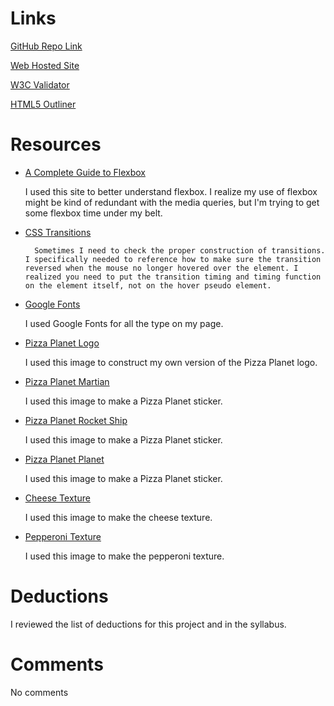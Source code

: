 # Links

[GitHub Repo Link](https://github.com/gerrettrice/project_final2_rice_gerrett.git)

[Web Hosted Site](http://gerrettrice.com/project_final2_rice_gerrett/)

[W3C Validator](https://validator.w3.org/nu/?doc=http%3A%2F%2Fgerrettrice.com%2Fproject_final2_rice_gerrett%2F)

[HTML5 Outliner](https://gsnedders.html5.org/outliner/process.py?url=http%3A%2F%2Fgerrettrice.com%2Fproject_final2_rice_gerrett%2F)

# Resources

* [A Complete Guide to Flexbox](https://css-tricks.com/snippets/css/a-guide-to-flexbox/)

    I used this site to better understand flexbox. I realize my use of flexbox might be kind of redundant with the media queries, but I'm trying to get some flexbox time under my belt.

* [CSS Transitions](https://www.w3schools.com/css/css3_transitions.asp)

        Sometimes I need to check the proper construction of transitions. I specifically needed to reference how to make sure the transition reversed when the mouse no longer hovered over the element. I realized you need to put the transition timing and timing function on the element itself, not on the hover pseudo element.

* [Google Fonts](https://fonts.google.com/)

    I used Google Fonts for all the type on my page.

* [Pizza Planet Logo](https://s-media-cache-ak0.pinimg.com/originals/f7/07/4c/f7074c17d58aaf61d343267039e0e9f9.jpg)

    I used this image to construct my own version of the Pizza Planet logo.

* [Pizza Planet Martian](http://vignette4.wikia.nocookie.net/pixar/images/a/ae/Alien.jpg/revision/latest?cb=20110220175306)

    I used this image to make a Pizza Planet sticker.

* [Pizza Planet Rocket Ship](https://ih0.redbubble.net/image.106873228.1219/sticker,220x200-bg,ffffff-pad,220x200,ffffff.u3.jpg)

    I used this image to make a Pizza Planet sticker.

* [Pizza Planet Planet](https://img1.etsystatic.com/127/0/10693226/il_fullxfull.1072640053_sy1w.jpg)

    I used this image to make a Pizza Planet sticker.

* [Cheese Texture](https://us.123rf.com/450wm/belchonoksun/belchonoksun1510/belchonoksun151000019/46274621-cheese-vector-seamless-texture-with-little-grey-mouse-on-it.jpg?ver=6)

    I used this image to make the cheese texture.

* [Pepperoni Texture](https://img.clipartfest.com/0463ede0224314dc91a1336d6a81d7c0_pepperoni-clip-art-pepperoni-clipart_640-480.svg)

    I used this image to make the pepperoni texture.

# Deductions

I reviewed the list of deductions for this project and in the syllabus.

# Comments

No comments
